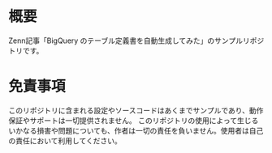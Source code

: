 # 概要

Zenn記事「BigQuery のテーブル定義書を自動生成してみた」のサンプルリポジトリです。

# 免責事項

このリポジトリに含まれる設定やソースコードはあくまでサンプルであり、動作保証やサポートは一切提供されません。 このリポジトリの使用によって生じるいかなる損害や問題についても、作者は一切の責任を負いません。使用者は自己の責任において利用してください。
